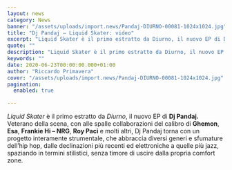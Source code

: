 ```yaml
---
layout: news
category: News
banner: "/assets/uploads/import.news/Pandaj-DIURNO-00081-1024x1024.jpg"
title: "Dj Pandaj – Liquid Skater: video"
excerpt: "Liquid Skater è il primo estratto da Diurno, il nuovo EP di Dj Pandaj. Veterano della scena, con alle spalle collaborazioni del calibro di Ghemon, Esa, Frankie Hi – NRG, Roy Paci e molti altri, Dj Pandaj torna con un progetto interamente strumentale, che abbraccia diversi generi e sfumature dell’hip hop, dalle declinazioni più recenti [&hellip"
quote: ""
description: "Liquid Skater è il primo estratto da Diurno, il nuovo EP di Dj Pandaj. Veterano della scena, con alle spalle collaborazioni del calibro di Ghemon, Esa, Frankie Hi – NRG, Roy Paci e molti altri, Dj Pandaj torna con un progetto interamente strumentale, che abbraccia diversi generi e sfumature dell’hip hop, dalle declinazioni più recenti [&hellip"
keywords: ""
date: 2020-06-23T00:00:00.000+01:00
author: "Riccardo Primavera"
cover: "/assets/uploads/import.news/Pandaj-DIURNO-00081-1024x1024.jpg"
pagination:
  enabled: true

---
```


_Liquid Skater_ è il primo estratto da _Diurno_, il nuovo EP di **Dj Pandaj.** Veterano della scena, con alle spalle collaborazioni del calibro di **Ghemon**, **Esa**, **Frankie Hi – NRG**, **Roy Paci** e molti altri, Dj Pandaj torna con un progetto interamente strumentale, che abbraccia diversi generi e sfumature dell’hip hop, dalle declinazioni più recenti ed elettroniche a quelle più jazz, spaziando in termini stilistici, senza timore di uscire dalla propria comfort zone.